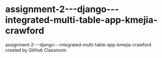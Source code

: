# assignment-2---django---integrated-multi-table-app-kmejia-crawford
assignment-2---django---integrated-multi-table-app-kmejia-crawford created by GitHub Classroom

